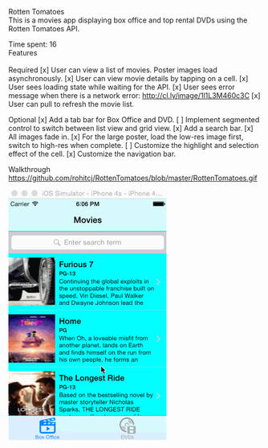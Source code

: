 Rotten Tomatoes <br/>
This is a movies app displaying box office and top rental DVDs using the Rotten Tomatoes API.<br/>

Time spent: 16 <br/>
Features <br/>
<br/>
Required
[x] User can view a list of movies. Poster images load asynchronously.
[x] User can view movie details by tapping on a cell.
[x] User sees loading state while waiting for the API.
[x] User sees error message when there is a network error: http://cl.ly/image/1l1L3M460c3C
[x] User can pull to refresh the movie list.

Optional
[x] Add a tab bar for Box Office and DVD.
[ ] Implement segmented control to switch between list view and grid view.
[x] Add a search bar.
[x] All images fade in.
[x] For the large poster, load the low-res image first, switch to high-res when complete.
[ ] Customize the highlight and selection effect of the cell.
[x] Customize the navigation bar.

Walkthrough
https://github.com/rohitcj/RottenTomatoes/blob/master/RottenTomatoes.gif

![alt tag](https://github.com/rohitcj/RottenTomatoes/blob/master/RottenTomatoes.gif)
